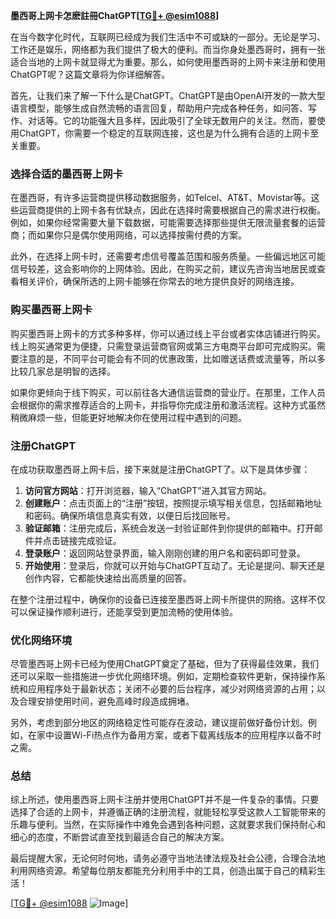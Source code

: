 **墨西哥上网卡怎麽註冊ChatGPT[[TG💪+ @esim1088](https://t.me/s/esim1088)]**

在当今数字化时代，互联网已经成为我们生活中不可或缺的一部分。无论是学习、工作还是娱乐，网络都为我们提供了极大的便利。而当你身处墨西哥时，拥有一张适合当地的上网卡就显得尤为重要。那么，如何使用墨西哥的上网卡来注册和使用ChatGPT呢？这篇文章将为你详细解答。

首先，让我们来了解一下什么是ChatGPT。ChatGPT是由OpenAI开发的一款大型语言模型，能够生成自然流畅的语言回复，帮助用户完成各种任务，如问答、写作、对话等。它的功能强大且多样，因此吸引了全球无数用户的关注。然而，要使用ChatGPT，你需要一个稳定的互联网连接，这也是为什么拥有合适的上网卡至关重要。

### **选择合适的墨西哥上网卡**

在墨西哥，有许多运营商提供移动数据服务，如Telcel、AT&T、Movistar等。这些运营商提供的上网卡各有优缺点，因此在选择时需要根据自己的需求进行权衡。例如，如果你经常需要大量下载数据，可能需要选择那些提供无限流量套餐的运营商；而如果你只是偶尔使用网络，可以选择按需付费的方案。

此外，在选择上网卡时，还需要考虑信号覆盖范围和服务质量。一些偏远地区可能信号较差，这会影响你的上网体验。因此，在购买之前，建议先咨询当地居民或查看相关评价，确保所选的上网卡能够在你常去的地方提供良好的网络连接。

### **购买墨西哥上网卡**

购买墨西哥上网卡的方式多种多样，你可以通过线上平台或者实体店铺进行购买。线上购买通常更为便捷，只需登录运营商官网或第三方电商平台即可完成购买。需要注意的是，不同平台可能会有不同的优惠政策，比如赠送话费或流量等，所以多比较几家总是明智的选择。

如果你更倾向于线下购买，可以前往各大通信运营商的营业厅。在那里，工作人员会根据你的需求推荐适合的上网卡，并指导你完成注册和激活流程。这种方式虽然稍微麻烦一些，但能更好地解决你在使用过程中遇到的问题。

### **注册ChatGPT**

在成功获取墨西哥上网卡后，接下来就是注册ChatGPT了。以下是具体步骤：

1. **访问官方网站**：打开浏览器，输入“ChatGPT”进入其官方网站。
2. **创建账户**：点击页面上的“注册”按钮，按照提示填写相关信息，包括邮箱地址和密码。确保所填信息真实有效，以便日后找回账号。
3. **验证邮箱**：注册完成后，系统会发送一封验证邮件到你提供的邮箱中。打开邮件并点击链接完成验证。
4. **登录账户**：返回网站登录界面，输入刚刚创建的用户名和密码即可登录。
5. **开始使用**：登录后，你就可以开始与ChatGPT互动了。无论是提问、聊天还是创作内容，它都能快速给出高质量的回答。

在整个注册过程中，确保你的设备已连接至墨西哥上网卡所提供的网络。这样不仅可以保证操作顺利进行，还能享受到更加流畅的使用体验。

### **优化网络环境**

尽管墨西哥上网卡已经为使用ChatGPT奠定了基础，但为了获得最佳效果，我们还可以采取一些措施进一步优化网络环境。例如，定期检查软件更新，保持操作系统和应用程序处于最新状态；关闭不必要的后台程序，减少对网络资源的占用；以及合理安排使用时间，避免高峰时段造成拥堵。

另外，考虑到部分地区的网络稳定性可能存在波动，建议提前做好备份计划。例如，在家中设置Wi-Fi热点作为备用方案，或者下载离线版本的应用程序以备不时之需。

### **总结**

综上所述，使用墨西哥上网卡注册并使用ChatGPT并不是一件复杂的事情。只要选择了合适的上网卡，并遵循正确的注册流程，就能轻松享受这款人工智能带来的乐趣与便利。当然，在实际操作中难免会遇到各种问题，这就要求我们保持耐心和细心的态度，不断尝试直至找到最适合自己的解决方案。

最后提醒大家，无论何时何地，请务必遵守当地法律法规及社会公德，合理合法地利用网络资源。希望每位朋友都能充分利用手中的工具，创造出属于自己的精彩生活！

[[TG💪+ @esim1088](https://t.me/s/esim1088) ![Image](https://i.postimg.cc/4NQfJmqS/Snipaste-2025-05-13-00-14-12.png)]